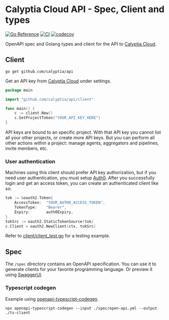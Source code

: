 # Calyptia Cloud API - Spec, Client and types

[![Go Reference](https://pkg.go.dev/badge/github.com/calyptia/api.svg)](https://pkg.go.dev/github.com/calyptia/api)
[![CI](https://github.com/calyptia/go-repo-template/actions/workflows/ci.yml/badge.svg?branch=main)](https://github.com/calyptia/go-repo-template/actions/workflows/ci.yml)
[![codecov](https://codecov.io/gh/calyptia/api/branch/main/graph/badge.svg?token=FUCFZ7JRAS)](https://codecov.io/gh/calyptia/api)

OpenAPI spec and Golang types and client for the API to [Calyptia Cloud](https://cloud.calyptia.com).

## Client

```
go get github.com/calyptia/api
```

Get an API key from [Calyptia Cloud](https://cloud.calyptia.com) under settings.
```go
package main

import "github.com/calyptia/api/client"

func main() {
    c := client.New()
    c.SetProjectToken("YOUR_API_KEY_HERE")
}
```

API keys are bound to an specific project. With that API key you cannot list all your other projects, or create more API keys. But you can perform all other actions within a project: manage agents, aggregators and pipelines, invite members, etc.

### User authentication

Machines using this client should prefer API key authorization, but if you need user authentication, you must setup [Auth0](https://auth0.com). After you successfully login and get an access token, you can create an authenticated client like so:
```go
tok := &oauth2.Token{
    AccessToken:  "YOUR_AUTH0_ACCESS_TOKEN",
    TokenType:    "Bearer",
    Expiry:       auth0Expiry,
}
tokSrc := oauth2.StaticTokenSource(tok)
c.Client = oauth2.NewClient(ctx, tokSrc)
```
Refer to [client/client_test.go](https://github.com/calyptia/api/blob/eec74522b60638539bdb7f2334548d3c4cda813d/client/client_test.go#L528-L531) for a testing example.

## Spec

The `/spec` directory contains an OpenAPI specification. You can use it to generate clients for your favorite programming language. Or preview it using [SwaggerUI](https://editor.swagger.io/?url=https://raw.githubusercontent.com/calyptia/api/main/spec/open-api.yml).

### Typescript codegen

Example using [openapi-typescript-codegen](https://www.npmjs.com/package/openapi-typescript-codegen).
```
npx openapi-typescript-codegen --input ./spec/open-api.yml --output ./ts-client
```
